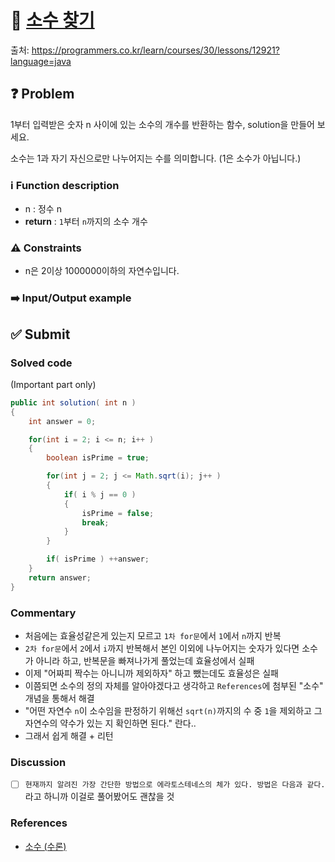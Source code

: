 # :bookmark_tabs: [소수 찾기][title]
출처: https://programmers.co.kr/learn/courses/30/lessons/12921?language=java

## :question: Problem
1부터 입력받은 숫자 n 사이에 있는 소수의 개수를 반환하는 함수, solution을 만들어 보세요.

소수는 1과 자기 자신으로만 나누어지는 수를 의미합니다.
(1은 소수가 아닙니다.)
### :information_source: Function description
- n : 정수 n
- __return__ : `1`부터 `n`까지의 소수 개수

### :warning: Constraints
- n은 2이상 1000000이하의 자연수입니다.

### :arrow_right: Input/Output example

## :white_check_mark: Submit
### Solved code
(Important part only)
``` java
public int solution( int n )
{
    int answer = 0;

    for(int i = 2; i <= n; i++ )
    {
        boolean isPrime = true;

        for(int j = 2; j <= Math.sqrt(i); j++ )
        {
            if( i % j == 0 )
            {
                isPrime = false;
                break;
            }
        }

        if( isPrime ) ++answer;
    }
    return answer;
}
```
### Commentary
- 처음에는 효율성같은게 있는지 모르고 `1차 for문`에서 `1`에서 `n`까지 반복
- `2차 for문`에서 `2`에서 `i`까지 반복해서 본인 이외에 나누어지는 숫자가 있다면 소수가 아니라 하고, 반복문을 빠져나가게 풀었는데 효율성에서 실패
- 이제 "어짜피 짝수는 아니니까 제외하자" 하고 뺐는데도 효율성은 실패
- 이쯤되면 소수의 정의 자체를 알아야겠다고 생각하고 `References`에 첨부된 "소수" 개념을 통해서 해결
- "어떤 자연수 `n`이 소수임을 판정하기 위해선 `sqrt(n)`까지의 수 중 `1`을 제외하고 그 자연수의 약수가 있는 지 확인하면 된다." 란다..
- 그래서 쉽게 해결 + 리턴

### Discussion
- [ ] `현재까지 알려진 가장 간단한 방법으로 에라토스테네스의 체가 있다. 방법은 다음과 같다.`라고 하니까 이걸로 풀어봤어도 괜찮을 것

### References
- [소수 (수론)](https://ko.wikipedia.org/wiki/%EC%86%8C%EC%88%98_(%EC%88%98%EB%A1%A0))

[title]: https://programmers.co.kr/learn/courses/30/lessons/12921?language=java
